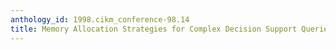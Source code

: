 ```yaml
---
anthology_id: 1998.cikm_conference-98.14
title: Memory Allocation Strategies for Complex Decision Support Queries
---
```

